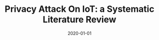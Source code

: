 ---
title: "Privacy Attack On IoT: a Systematic Literature Review"
collection: publications
category: conferences
permalink: /publication/2020-01-01-Privacy-Attack-On-IoT-a-Systematic-Literature-Review
date: 2020-01-01
venue: 'Proceedings of 2020 International Conference on ICT for Smart Society (ICISS)'
link: 'https://ieeexplore.ieee.org/abstract/document/9307568/'
citation: ' Luqman Muahammad Zagi, Baharuddin Aziz'
---